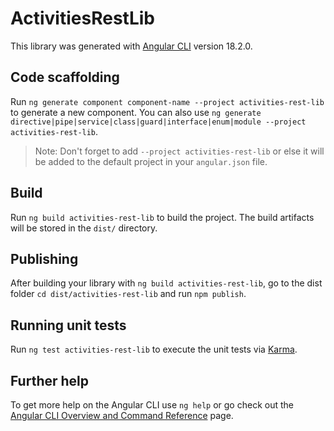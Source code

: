 # ActivitiesRestLib

This library was generated with [Angular CLI](https://github.com/angular/angular-cli) version 18.2.0.

## Code scaffolding

Run `ng generate component component-name --project activities-rest-lib` to generate a new component. You can also use `ng generate directive|pipe|service|class|guard|interface|enum|module --project activities-rest-lib`.
> Note: Don't forget to add `--project activities-rest-lib` or else it will be added to the default project in your `angular.json` file. 

## Build

Run `ng build activities-rest-lib` to build the project. The build artifacts will be stored in the `dist/` directory.

## Publishing

After building your library with `ng build activities-rest-lib`, go to the dist folder `cd dist/activities-rest-lib` and run `npm publish`.

## Running unit tests

Run `ng test activities-rest-lib` to execute the unit tests via [Karma](https://karma-runner.github.io).

## Further help

To get more help on the Angular CLI use `ng help` or go check out the [Angular CLI Overview and Command Reference](https://angular.dev/tools/cli) page.
